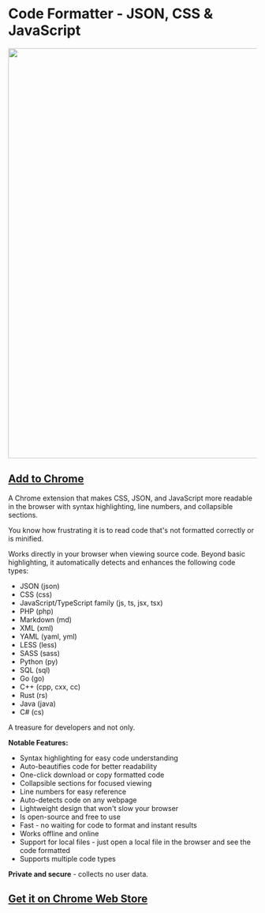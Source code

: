# Code Formatter - JSON, CSS & JavaScript

<p align="center">
  <img width="830" height="auto" src="https://zerowp.com/wp-content/uploads/2023/11/1-1024x640.jpg">
</p>

## [Add to Chrome](https://chromewebstore.google.com/detail/bhimnoepicmcjfkbmhckamllnibadfal?hl=en)

A Chrome extension that makes CSS, JSON, and JavaScript more readable in the browser with syntax highlighting, line numbers, and collapsible sections.

You know how frustrating it is to read code that's not formatted correctly or is minified.

Works directly in your browser when viewing source code. Beyond basic highlighting, it automatically detects and enhances the following code types:

- JSON (json)
- CSS (css)
- JavaScript/TypeScript family (js, ts, jsx, tsx)
- PHP (php)
- Markdown (md)
- XML (xml)
- YAML (yaml, yml)
- LESS (less)
- SASS (sass)
- Python (py)
- SQL (sql)
- Go (go)
- C++ (cpp, cxx, cc)
- Rust (rs)
- Java (java)
- C# (cs)

A treasure for developers and not only.

**Notable Features:**

- Syntax highlighting for easy code understanding
- Auto-beautifies code for better readability
- One-click download or copy formatted code
- Collapsible sections for focused viewing
- Line numbers for easy reference
- Auto-detects code on any webpage
- Lightweight design that won't slow your browser
- Is open-source and free to use
- Fast - no waiting for code to format and instant results
- Works offline and online
- Support for local files - just open a local file in the browser and see the code formatted
- Supports multiple code types


**Private and secure** - collects no user data.

## [Get it on Chrome Web Store](https://chromewebstore.google.com/detail/bhimnoepicmcjfkbmhckamllnibadfal?hl=en)


